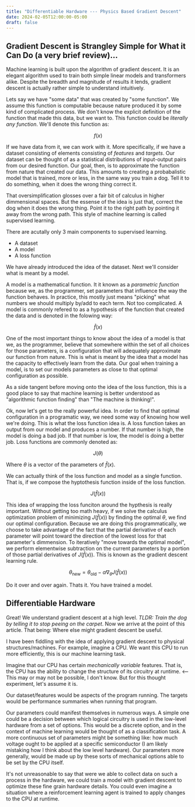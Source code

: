 ```yaml
---
title: "Differentiable Hardware --- Physics Based Gradient Descent"
date: 2024-02-05T12:00:00-05:00
draft: false
---
```



## Gradient Descent is Strangley Simple for What it Can Do (a very brief review)...
Machine learning is built upon the algorithm of gradient descent. It is an elegant algorithm used to train both simple linear models and transformers alike. Despite the breadth and magnitude of results it lends, gradient descent is actually rather simple to understand intuitively. 

Lets say we have "some data" that was created by "some function". We assume this function is computable because nature produced it by some kind of complicated process.  We don't know the explicit definition of the function that made this data, but we want to. This function could be *literally any function*. We'll denote this function as:

$$
f(x)
$$

If we have data from it, we can work with it. More specifically, if we have a dataset consisting of elements consisting of *features* and *targets*. Our dataset can be thought of as a statistical distributions of input-output pairs from our desired function. Our goal, then, is to approximate the function from nature that created our data. This amounts to creating a probabalistic model that is trained, more or less, in the same way you train a dog. Tell it to do something, when it does the wrong thing correct it. 

That oversimplification glosses over a fair bit of calculus in higher dimmensional spaces. But the essense of the idea is just that, correct the dog when it does the wrong thing. Point it to the right path by pointing it away from the wrong path. This style of machine learning is called supervised learning.

There are acutally only 3 main components to supervised learning.
- A dataset
- A model
- A loss function

We have already introduced the idea of the dataset. Next we'll consider what is meant by a model. 

A model is a mathematical function. It it known as a *parametric function* because we, as the programmer, set parameters that influence the way the function behaves. In practice, this mostly just means "picking" what numbers we should multiply by/add to each term. Not too complicated. A model is commonly refered to as a hypothesis of the function that created the data and is denoted in the folowing way:


$$
\hat{f}(x)
$$

One of the most important things to know about the idea of a model is that we, as the programmer, believe that somewhere within the set of all choices for those parameters, is a configuration that will adequately approximate our function from nature. This is what is meant by the idea that a model has the capacity to effectively learn from the data. Our goal when training a model, is to set our models parameters as close to that optimal configuration as possible.

As a side tangent before moving onto the idea of the loss function, this is a good place to say that machine learning is better understood as "algorithmic function finding" than "The machine is thinking!". 

Ok, now let's get to the really powerful idea. In order to find that optimal configuration in a programatic way, we need some way of knowing how well we're doing. This is what the loss function idea is. A loss function takes an output from our model and produces a number. If that number is high, the model is doing a bad job. If that number is low, the model is doing a better job. Loss functions are commonly denoted as:


$$
J(\theta)
$$

Where $\theta$ is a vector of the parameters of $\hat{f}(x)$.

We can actually think of the loss function and model as a single function. That is, if we compose the hyptothesis function inside of the loss function.

$$
J(\hat{f}(x)) 
$$

This idea of wrapping the loss funciton around the hypthesis is really important. Without getting too math heavy, if we solve the calculus optimization problem of minimizing $J(\hat{f}(x))$ by finding the optimal $\theta$, we find our optimal configuration. Because we are doing this programmatically, we choose to take advantage of the fact that the partial derivative of each parameter will point toward the direction of the lowest loss for that parameter's dimmension. To iteratively "move towards the optimal model", we perform elementwise subtraction on the current parameters by a portion of those partial derivatives of $J(\hat{f}(x))$. This is known as the gradient descent learning rule.

$$
\theta_{\text{new}} = \theta_{\text{old}} - \alpha \nabla_\theta J(\hat{f}(x))
$$


Do it over and over again. Thats it. You have trained a model.

## Differentiable Hardware

Great! We understand gradient descent at a high level. *TLDR: Train the dog by telling it to stop peeing on the carpet*. Now we arrive at the point of this article. That being: Where else might gradient descent be useful. 

I have been fiddling with the idea of applying gradient descent to physical structures/machines. For example, imagine a CPU. We want this CPU to run more efficiently, this is our machine learning task. 

Imagine that our CPU has certain *mechanically variable* features. That is, the CPU has the ability to change the structure of its circuitry at runtime. <-- This may or may not be possible, I don't know. But for this thought experiment, let's assume it is. 

Our dataset/features would be aspects of the program running. The targets would be performance summaries when running that program.

Our parameters could manifest themselves in numerous ways. A simple one could be a decision between which logical circuitry is used in the low-level hardware from a set of options. This would be a discrete option, and in the context of machine learning would be thought of as a classification task. A more continuous set of parameters might be something like: how much voltage ought to be applied at a specific semiconductor (I am likely mistaking how I think about the low level hardware). Our parameters more generally, would be made up by these sorts of mechanical options able to be set by the CPU itself. 

It's not unreasonable to say that were we able to collect data on such a process in the hardware, we could train a model with gradient descent to optimize these fine grain hardware details. You could even imagine a situation where a reinforcement learning agent is trained to apply changes to the CPU at runtime. 